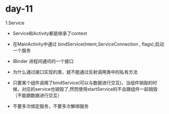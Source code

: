 # day-11

1.Service

* Service和Activity都是继承了context

* 在MainActivity中通过 bindService(Intent,ServiceConnection , flags);启动一个服务

* IBinder 进程间通讯的一个接口

* 为什么通过接口实现的类，就不能通过反射调用类中的私有方法

* 只要某个组件调用了bindService(可以与数据进行交互)，当组件销毁的时候，对应的service也销毁了,然而使用startService的不会跟组件一起销毁（不能跟数据进行交互）

* 不要多次绑定服务，不要多次解绑服务